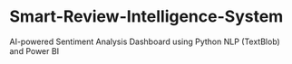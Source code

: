# Smart-Review-Intelligence-System
AI-powered Sentiment Analysis Dashboard using Python NLP (TextBlob) and Power BI
